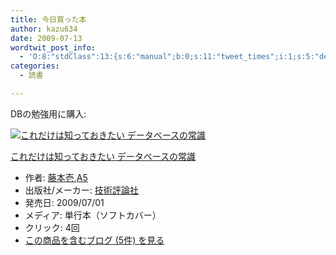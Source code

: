 ```yaml
---
title: 今日買った本
author: kazu634
date: 2009-07-13
wordtwit_post_info:
  - 'O:8:"stdClass":13:{s:6:"manual";b:0;s:11:"tweet_times";i:1;s:5:"delay";i:0;s:7:"enabled";i:1;s:10:"separation";s:2:"60";s:7:"version";s:3:"3.7";s:14:"tweet_template";b:0;s:6:"status";i:2;s:6:"result";a:0:{}s:13:"tweet_counter";i:2;s:13:"tweet_log_ids";a:1:{i:0;i:4705;}s:9:"hash_tags";a:0:{}s:8:"accounts";a:1:{i:0;s:7:"kazu634";}}'
categories:
  - 読書

---
```

<div class="section">
<p>
    DBの勉強用に購入:
</p>
  
<div class="hatena-asin-detail">
<a href="http://www.amazon.co.jp/dp/477413905X/?tag=hatena_st1-22&ascsubtag=d-7ibv" onclick="__gaTracker('send', 'event', 'outbound-article', 'http://www.amazon.co.jp/dp/477413905X/?tag=hatena_st1-22&ascsubtag=d-7ibv', '');"><img src="https://images-na.ssl-images-amazon.com/images/I/51EvNiZ-0AL._SL160_.jpg" class="hatena-asin-detail-image" alt="これだけは知っておきたい データベースの常識" title="これだけは知っておきたい データベースの常識" /></a></p> 
    
<div class="hatena-asin-detail-info">
<p class="hatena-asin-detail-title">
<a href="http://www.amazon.co.jp/dp/477413905X/?tag=hatena_st1-22&ascsubtag=d-7ibv" onclick="__gaTracker('send', 'event', 'outbound-article', 'http://www.amazon.co.jp/dp/477413905X/?tag=hatena_st1-22&ascsubtag=d-7ibv', 'これだけは知っておきたい データベースの常識');">これだけは知っておきたい データベースの常識</a>
</p>
      
<ul>
<li>
<span class="hatena-asin-detail-label">作者:</span> <a href="http://d.hatena.ne.jp/keyword/%C6%A3%CB%DC%B0%ED" onclick="__gaTracker('send', 'event', 'outbound-article', 'http://d.hatena.ne.jp/keyword/%C6%A3%CB%DC%B0%ED', '藤本壱');" class="keyword">藤本壱</a>,<a href="http://d.hatena.ne.jp/keyword/A5" onclick="__gaTracker('send', 'event', 'outbound-article', 'http://d.hatena.ne.jp/keyword/A5', 'A5');" class="keyword">A5</a>
</li>
<li>
<span class="hatena-asin-detail-label">出版社/メーカー:</span> <a href="http://d.hatena.ne.jp/keyword/%B5%BB%BD%D1%C9%BE%CF%C0%BC%D2" onclick="__gaTracker('send', 'event', 'outbound-article', 'http://d.hatena.ne.jp/keyword/%B5%BB%BD%D1%C9%BE%CF%C0%BC%D2', '技術評論社');" class="keyword">技術評論社</a>
</li>
<li>
<span class="hatena-asin-detail-label">発売日:</span> 2009/07/01
</li>
<li>
<span class="hatena-asin-detail-label">メディア:</span> 単行本（ソフトカバー）
</li>
<li>
<span class="hatena-asin-detail-label">クリック</span>: 4回
</li>
<li>
<a href="http://d.hatena.ne.jp/asin/477413905X" onclick="__gaTracker('send', 'event', 'outbound-article', 'http://d.hatena.ne.jp/asin/477413905X', 'この商品を含むブログ (5件) を見る');" target="_blank">この商品を含むブログ (5件) を見る</a>
</li>
</ul>
</div>
    
<div class="hatena-asin-detail-foot">
</div>
</div>
</div>
